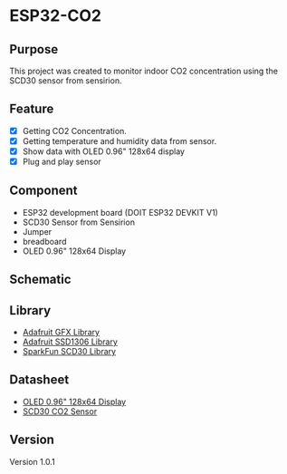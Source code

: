 # ESP32-CO2

## Purpose

This project was created to monitor indoor CO2 concentration using the SCD30 sensor from sensirion.

## Feature

- [x] Getting CO2 Concentration.
- [x] Getting temperature and humidity data from sensor.
- [x] Show data with OLED 0.96" 128x64 display
- [x] Plug and play sensor

## Component

- ESP32 development board (DOIT ESP32 DEVKIT V1)
- SCD30 Sensor from Sensirion
- Jumper
- breadboard
- OLED 0.96" 128x64 Display

## Schematic

## Library

- [Adafruit GFX Library](https://github.com/adafruit/Adafruit-GFX-Library)
- [Adafruit SSD1306 Library](https://github.com/adafruit/Adafruit_SSD1306)
- [SparkFun SCD30 Library](https://github.com/sparkfun/SparkFun_SCD30_Arduino_Library)

## Datasheet

- [OLED 0.96" 128x64 Display](https://www.rajguruelectronics.com/Product/1145/OLED%204%20Pin%20128x64%20Display%20module%200.96%20inch%20blue%20color.pdf)
- [SCD30 CO2 Sensor](https://sensirion.com/products/catalog/SCD30/)

## Version

Version 1.0.1
